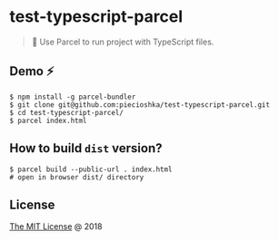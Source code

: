 # test-typescript-parcel

> :ledger: Use Parcel to run project with TypeScript files.

## Demo :zap:

```
$ npm install -g parcel-bundler
$ git clone git@github.com:piecioshka/test-typescript-parcel.git
$ cd test-typescript-parcel/
$ parcel index.html
```

## How to build `dist` version?

```
$ parcel build --public-url . index.html
# open in browser dist/ directory
```

## License

[The MIT License](http://piecioshka.mit-license.org) @ 2018
